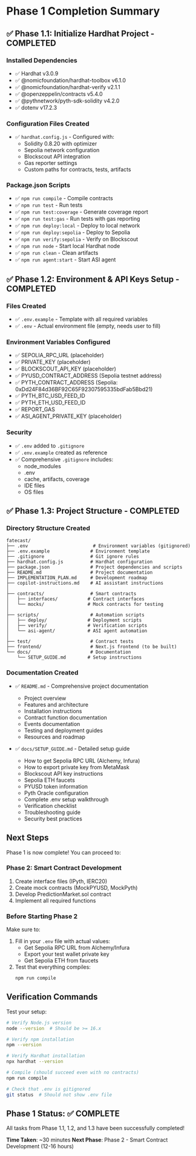 # Phase 1 Completion Summary

## ✅ Phase 1.1: Initialize Hardhat Project - COMPLETED

### Installed Dependencies
- ✅ Hardhat v3.0.9
- ✅ @nomicfoundation/hardhat-toolbox v6.1.0
- ✅ @nomicfoundation/hardhat-verify v2.1.1
- ✅ @openzeppelin/contracts v5.4.0
- ✅ @pythnetwork/pyth-sdk-solidity v4.2.0
- ✅ dotenv v17.2.3

### Configuration Files Created
- ✅ `hardhat.config.js` - Configured with:
  - Solidity 0.8.20 with optimizer
  - Sepolia network configuration
  - Blockscout API integration
  - Gas reporter settings
  - Custom paths for contracts, tests, artifacts

### Package.json Scripts
- ✅ `npm run compile` - Compile contracts
- ✅ `npm run test` - Run tests
- ✅ `npm run test:coverage` - Generate coverage report
- ✅ `npm run test:gas` - Run tests with gas reporting
- ✅ `npm run deploy:local` - Deploy to local network
- ✅ `npm run deploy:sepolia` - Deploy to Sepolia
- ✅ `npm run verify:sepolia` - Verify on Blockscout
- ✅ `npm run node` - Start local Hardhat node
- ✅ `npm run clean` - Clean artifacts
- ✅ `npm run agent:start` - Start ASI agent

## ✅ Phase 1.2: Environment & API Keys Setup - COMPLETED

### Files Created
- ✅ `.env.example` - Template with all required variables
- ✅ `.env` - Actual environment file (empty, needs user to fill)

### Environment Variables Configured
- ✅ SEPOLIA_RPC_URL (placeholder)
- ✅ PRIVATE_KEY (placeholder)
- ✅ BLOCKSCOUT_API_KEY (placeholder)
- ✅ PYUSD_CONTRACT_ADDRESS (Sepolia testnet address)
- ✅ PYTH_CONTRACT_ADDRESS (Sepolia: 0xDd24F84d36BF92C65F92307595335bdFab5Bbd21)
- ✅ PYTH_BTC_USD_FEED_ID
- ✅ PYTH_ETH_USD_FEED_ID
- ✅ REPORT_GAS
- ✅ ASI_AGENT_PRIVATE_KEY (placeholder)

### Security
- ✅ `.env` added to `.gitignore`
- ✅ `.env.example` created as reference
- ✅ Comprehensive `.gitignore` includes:
  - node_modules
  - .env
  - cache, artifacts, coverage
  - IDE files
  - OS files

## ✅ Phase 1.3: Project Structure - COMPLETED

### Directory Structure Created
```
fatecast/
├── .env                        # Environment variables (gitignored)
├── .env.example               # Environment template
├── .gitignore                 # Git ignore rules
├── hardhat.config.js          # Hardhat configuration
├── package.json               # Project dependencies and scripts
├── README.md                  # Project documentation
├── IMPLEMENTATION_PLAN.md     # Development roadmap
├── copilot-instructions.md    # AI assistant instructions
│
├── contracts/                 # Smart contracts
│   ├── interfaces/           # Contract interfaces
│   └── mocks/                # Mock contracts for testing
│
├── scripts/                   # Automation scripts
│   ├── deploy/               # Deployment scripts
│   ├── verify/               # Verification scripts
│   └── asi-agent/            # ASI agent automation
│
├── test/                      # Contract tests
├── frontend/                  # Next.js frontend (to be built)
└── docs/                      # Documentation
    └── SETUP_GUIDE.md        # Setup instructions
```

### Documentation Created
- ✅ `README.md` - Comprehensive project documentation
  - Project overview
  - Features and architecture
  - Installation instructions
  - Contract function documentation
  - Events documentation
  - Testing and deployment guides
  - Resources and roadmap

- ✅ `docs/SETUP_GUIDE.md` - Detailed setup guide
  - How to get Sepolia RPC URL (Alchemy, Infura)
  - How to export private key from MetaMask
  - Blockscout API key instructions
  - Sepolia ETH faucets
  - PYUSD token information
  - Pyth Oracle configuration
  - Complete .env setup walkthrough
  - Verification checklist
  - Troubleshooting guide
  - Security best practices

## Next Steps

Phase 1 is now complete! You can proceed to:

### Phase 2: Smart Contract Development
1. Create interface files (IPyth, IERC20)
2. Create mock contracts (MockPYUSD, MockPyth)
3. Develop PredictionMarket.sol contract
4. Implement all required functions

### Before Starting Phase 2
Make sure to:
1. Fill in your `.env` file with actual values:
   - Get Sepolia RPC URL from Alchemy/Infura
   - Export your test wallet private key
   - Get Sepolia ETH from faucets
2. Test that everything compiles:
   ```bash
   npm run compile
   ```

## Verification Commands

Test your setup:
```bash
# Verify Node.js version
node --version  # Should be >= 16.x

# Verify npm installation
npm --version

# Verify Hardhat installation
npx hardhat --version

# Compile (should succeed even with no contracts)
npm run compile

# Check that .env is gitignored
git status  # Should not show .env file
```

## Phase 1 Status: ✅ COMPLETE

All tasks from Phase 1.1, 1.2, and 1.3 have been successfully completed!

**Time Taken**: ~30 minutes
**Next Phase**: Phase 2 - Smart Contract Development (12-16 hours)
